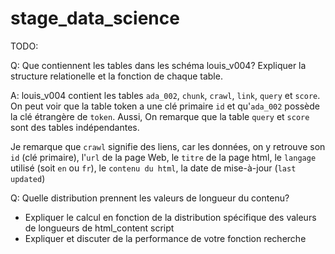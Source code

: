 # stage_data_science

TODO:

Q: Que contiennent les tables dans les schéma louis_v004? Expliquer la structure relationelle et la fonction de chaque table.

A: louis_v004 contient les tables `ada_002`, `chunk`, `crawl`, `link`, `query` et `score`. On peut voir que la table token a une clé primaire `id` et qu'`ada_002` possède la clé étrangère de `token`. Aussi, On remarque que la table `query` et `score` sont des tables indépendantes.

Je remarque que `crawl` signifie des liens, car les données, on y retrouve son `id` (clé primaire), l'`url` de la page Web, le `titre` de la page html, le `langage` utilisé (soit `en` ou `fr`), le `contenu du html`, la date de mise-à-jour (`last updated`)

Q: Quelle distribution prennent les valeurs de longueur du contenu?
- Expliquer le calcul en fonction de la distribution spécifique des valeurs de longueurs de html_content script
- Expliquer et discuter de la performance de votre fonction recherche
